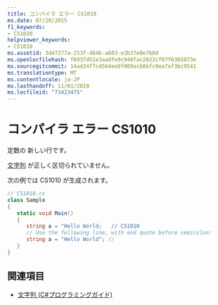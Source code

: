 ```yaml
---
title: コンパイラ エラー CS1010
ms.date: 07/20/2015
f1_keywords:
- CS1010
helpviewer_keywords:
- CS1010
ms.assetid: 3d47277a-253f-464b-a603-e3b37e0e7b0d
ms.openlocfilehash: f6937d51e3aadfe9c948fac2022cf07f6365073e
ms.sourcegitcommit: 14ad34f7c4564ee0f009acb8bfc0ea7af3bc9541
ms.translationtype: MT
ms.contentlocale: ja-JP
ms.lasthandoff: 11/01/2019
ms.locfileid: "73423475"
---
```

# <a name="compiler-error-cs1010"></a>コンパイラ エラー CS1010
定数の 新しい行です。  
  
 [文字列](../language-reference/builtin-types/reference-types.md) が正しく区切られていません。  
  
 次の例では CS1010 が生成されます。  
  
```csharp  
// CS1010.cs  
class Sample  
{  
   static void Main()  
   {  
      string a = "Hello World;   // CS1010  
      // Use the following line, with end quote before semicolon:  
      string a = "Hello World"; //  
   }  
}  
```  
  
## <a name="see-also"></a>関連項目

- [文字列 (C#プログラミングガイド)](../programming-guide/strings/index.md)
